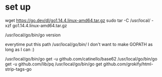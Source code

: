 # set up 
wget https://go.dev/dl/go1.14.4.linux-amd64.tar.gz
sudo tar -C /usr/local/ -xzf go1.14.4.linux-amd64.tar.gz

/usr/local/go/bin/go version

everytime put this path 
/usr/local/go/bin/
I don't want to make GOPATH as long as I can :)

/usr/local/go/bin/go get -u github.com/catinello/base62
/usr/local/go/bin/go get -u github.com/lib/pq
/usr/local/go/bin/go get github.com/grokify/html-strip-tags-go
